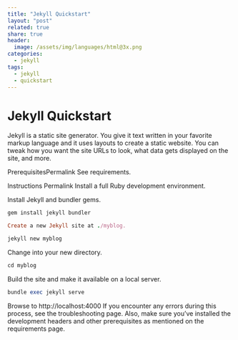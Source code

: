 ```yaml
---
title: "Jekyll Quickstart"
layout: "post"
related: true
share: true
header:
  image: /assets/img/languages/html@3x.png
categories:
  - jekyll
tags:
  - jekyll
  - quickstart
---
```


# Jekyll Quickstart

Jekyll is a static site generator. You give it text written in your favorite markup language and it uses layouts to create a static website. You can tweak how you want the site URLs to look, what data gets displayed on the site, and more.

PrerequisitesPermalink
See requirements.

Instructions Permalink
Install a full Ruby development environment.

Install Jekyll and bundler gems.

```ruby
gem install jekyll bundler
```

```ruby
Create a new Jekyll site at ./myblog.
```

```ruby
jekyll new myblog
```

Change into your new directory.

```ruby
cd myblog
```

Build the site and make it available on a local server.

```ruby
bundle exec jekyll serve
```

Browse to http://localhost:4000
If you encounter any errors during this process, see the troubleshooting page. Also, make sure you’ve installed the development headers and other prerequisites as mentioned on the requirements page.